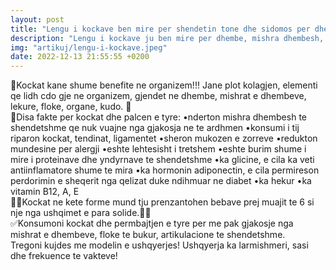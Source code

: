 ```yaml
---
layout: post
title: "Lengu i kockave ben mire per shendetin tone dhe sidomos per dhembet"
description: "Lengu i kockave ju ben mire per dhembe, mishra dhembesh, lekure dhe floke te shendetshem"
img: "artikuj/lengu-i-kockave.jpeg"
date: 2022-12-13 21:55:55 +0200
---
```


<p>

🦴Kockat kane shume benefite ne organizem!!! Jane plot kolagjen, elementi qe lidh cdo gje ne organizem, gjendet ne dhembe, mishrat e dhembeve, lekure, floke, organe, kudo. 🦴
<br/>
🍖Disa fakte per kockat dhe palcen e tyre:
•nderton mishra dhembesh te shendetshme qe nuk vuajne nga gjakosja ne te ardhmen
•konsumi i tij riparon kockat, tendinat, ligamentet
•sheron mukozen e zorreve
•redukton mundesine per alergji
•eshte lehtesisht i tretshem
•eshte burim shume i mire i proteinave dhe yndyrnave te shendetshme
•ka glicine, e cila ka veti antiinflamatore shume te mira
•ka hormonin adiponectin, e cila permireson perdorimin e sheqerit nga qelizat duke ndihmuar ne diabet
•ka hekur 
•ka vitamin B12, A, E
<br/>
👶🏻Kockat ne kete forme mund tju prenzantohen bebave prej muajit te 6 si nje nga ushqimet e para solide.👶🏻
<br/>
✅Konsumoni kockat dhe permbajtjen e tyre per me pak gjakosje nga mishrat e dhembeve, floke te bukur, artikulacione te shendetshme. 
<br/>
Tregoni kujdes me modelin e ushqyerjes!
Ushqyerja ka larmishmeri, sasi dhe frekuence te vakteve!
</p>